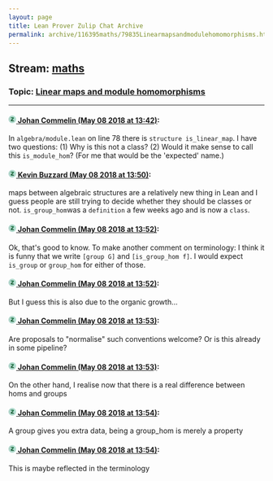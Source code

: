 ```yaml
---
layout: page
title: Lean Prover Zulip Chat Archive 
permalink: archive/116395maths/79835Linearmapsandmodulehomomorphisms.html
---
```


## Stream: [maths](index.html)
### Topic: [Linear maps and module homomorphisms](79835Linearmapsandmodulehomomorphisms.html)

---

#### [![Click to go to Zulip](../../assets/img/zulip2.png) Johan Commelin (May 08 2018 at 13:42)](https://leanprover.zulipchat.com/#narrow/stream/116395-maths/topic/Linear%20maps%20and%20module%20homomorphisms/near/126260883):
In `algebra/module.lean` on line 78 there is `structure is_linear_map`. I have two questions:
(1) Why is this not a class?
(2) Would it make sense to call this `is_module_hom`? (For me that would be the 'expected' name.)

#### [![Click to go to Zulip](../../assets/img/zulip2.png) Kevin Buzzard (May 08 2018 at 13:50)](https://leanprover.zulipchat.com/#narrow/stream/116395-maths/topic/Linear%20maps%20and%20module%20homomorphisms/near/126261114):
maps between algebraic structures are a relatively new thing in Lean and I guess people are still trying to decide whether they should be classes or not. `is_group_hom`was a `definition` a few weeks ago and is now a `class`.

#### [![Click to go to Zulip](../../assets/img/zulip2.png) Johan Commelin (May 08 2018 at 13:52)](https://leanprover.zulipchat.com/#narrow/stream/116395-maths/topic/Linear%20maps%20and%20module%20homomorphisms/near/126261184):
Ok, that's good to know. To make another comment on terminology: I think it is funny that we write `[group G]` and `[is_group_hom f]`. I would expect `is_group` or `group_hom` for either of those.

#### [![Click to go to Zulip](../../assets/img/zulip2.png) Johan Commelin (May 08 2018 at 13:52)](https://leanprover.zulipchat.com/#narrow/stream/116395-maths/topic/Linear%20maps%20and%20module%20homomorphisms/near/126261186):
But I guess this is also due to the organic growth...

#### [![Click to go to Zulip](../../assets/img/zulip2.png) Johan Commelin (May 08 2018 at 13:53)](https://leanprover.zulipchat.com/#narrow/stream/116395-maths/topic/Linear%20maps%20and%20module%20homomorphisms/near/126261195):
Are proposals to "normalise" such conventions welcome? Or is this already in some pipeline?

#### [![Click to go to Zulip](../../assets/img/zulip2.png) Johan Commelin (May 08 2018 at 13:53)](https://leanprover.zulipchat.com/#narrow/stream/116395-maths/topic/Linear%20maps%20and%20module%20homomorphisms/near/126261204):
On the other hand, I realise now that there is a real difference between homs and groups

#### [![Click to go to Zulip](../../assets/img/zulip2.png) Johan Commelin (May 08 2018 at 13:54)](https://leanprover.zulipchat.com/#narrow/stream/116395-maths/topic/Linear%20maps%20and%20module%20homomorphisms/near/126261247):
A group gives you extra data, being a group_hom is merely a property

#### [![Click to go to Zulip](../../assets/img/zulip2.png) Johan Commelin (May 08 2018 at 13:54)](https://leanprover.zulipchat.com/#narrow/stream/116395-maths/topic/Linear%20maps%20and%20module%20homomorphisms/near/126261252):
This is maybe reflected in the terminology

